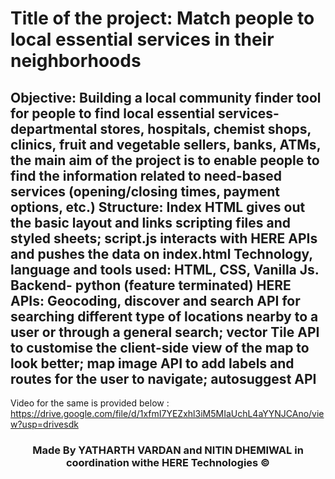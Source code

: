 <h1>Title of the project: Match people to local essential services in their neighborhoods </h1>
<h2>Objective: Building a local community finder tool for people to find local essential services- departmental stores, hospitals, chemist shops, clinics, fruit and vegetable sellers, banks, ATMs, the main aim of the project is to enable people to find the information related to need-based services (opening/closing times, payment options, etc.)
Structure: Index HTML gives out the basic layout and links scripting files and styled sheets; script.js interacts with HERE APIs and pushes the data on index.html
Technology, language and tools used: HTML, CSS, Vanilla Js. Backend- python (feature terminated)
HERE APIs: Geocoding, discover and search API for searching different type of locations nearby to a user or through a general search; vector Tile API to customise the client-side view of the map to look better; map image API to add labels and routes for the user to navigate; autosuggest API</h2>

Video for the same is provided below :
https://drive.google.com/file/d/1xfmI7YEZxhl3iM5MIaUchL4aYYNJCAno/view?usp=drivesdk

<h3 style="text-align:center">Made By YATHARTH VARDAN and NITIN DHEMIWAL in coordination withe HERE Technologies &copy;</h3> 
